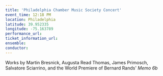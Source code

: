 ```yaml
---
title: 'Philadelphia Chamber Music Society Concert'
event_time: 12:18 PM
location: Philadelphia
latitude: 39.952335
longitude: -75.163789
performance_url: 
ticket_information_url: 
ensemble: 
conductor: 
---
```

Works by Martin Bresnick, Augusta Read Thomas, James Primosch, Salvatore Sciarrino, and the World Premiere of Bernard Rands' <em>Memo 6b</em>